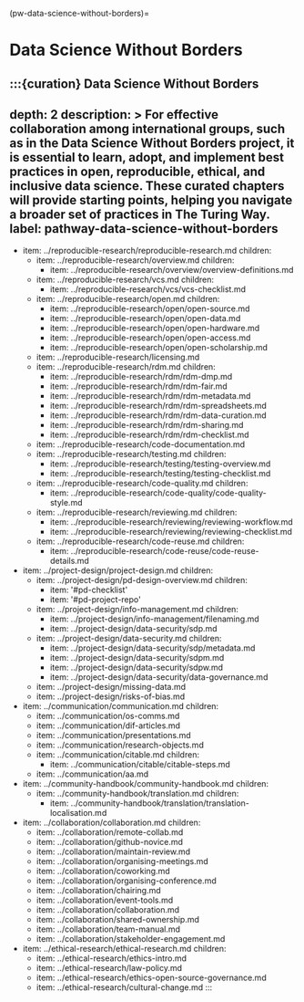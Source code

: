 (pw-data-science-without-borders)=
# Data Science Without Borders

:::{curation} Data Science Without Borders
---
depth: 2
description: >
  For effective collaboration among international groups, such as in the Data Science Without Borders project, it is essential to learn, adopt, and implement best practices in open, reproducible, ethical, and inclusive data science.
  These curated chapters will provide starting points, helping you navigate a broader set of practices in The Turing Way.
label: pathway-data-science-without-borders
---
- item: ../reproducible-research/reproducible-research.md
  children:
    - item: ../reproducible-research/overview.md
      children:
        - item: ../reproducible-research/overview/overview-definitions.md
    - item: ../reproducible-research/vcs.md
      children:
        - item: ../reproducible-research/vcs/vcs-checklist.md
    - item: ../reproducible-research/open.md
      children:
        - item: ../reproducible-research/open/open-source.md
        - item: ../reproducible-research/open/open-data.md
        - item: ../reproducible-research/open/open-hardware.md
        - item: ../reproducible-research/open/open-access.md
        - item: ../reproducible-research/open/open-scholarship.md
    - item: ../reproducible-research/licensing.md
    - item: ../reproducible-research/rdm.md
      children:
        - item: ../reproducible-research/rdm/rdm-dmp.md
        - item: ../reproducible-research/rdm/rdm-fair.md
        - item: ../reproducible-research/rdm/rdm-metadata.md
        - item: ../reproducible-research/rdm/rdm-spreadsheets.md
        - item: ../reproducible-research/rdm/rdm-data-curation.md
        - item: ../reproducible-research/rdm/rdm-sharing.md
        - item: ../reproducible-research/rdm/rdm-checklist.md
    - item: ../reproducible-research/code-documentation.md
    - item: ../reproducible-research/testing.md
      children:
        - item: ../reproducible-research/testing/testing-overview.md
        - item: ../reproducible-research/testing/testing-checklist.md
    - item: ../reproducible-research/code-quality.md
      children:
        - item: ../reproducible-research/code-quality/code-quality-style.md
    - item: ../reproducible-research/reviewing.md
      children:
        - item: ../reproducible-research/reviewing/reviewing-workflow.md
        - item: ../reproducible-research/reviewing/reviewing-checklist.md
    - item: ../reproducible-research/code-reuse.md
      children:
        - item: ../reproducible-research/code-reuse/code-reuse-details.md
- item: ../project-design/project-design.md
  children:
    - item: ../project-design/pd-design-overview.md
      children:
        - item: '#pd-checklist'
        - item: '#pd-project-repo'
    - item: ../project-design/info-management.md
      children:
        - item: ../project-design/info-management/filenaming.md
        - item: ../project-design/data-security/sdp.md
    - item: ../project-design/data-security.md
      children:
        - item: ../project-design/data-security/sdp/metadata.md
        - item: ../project-design/data-security/sdpm.md
        - item: ../project-design/data-security/sdpw.md
        - item: ../project-design/data-security/data-governance.md
    - item: ../project-design/missing-data.md
    - item: ../project-design/risks-of-bias.md
- item: ../communication/communication.md
  children:
    - item: ../communication/os-comms.md
    - item: ../communication/dif-articles.md
    - item: ../communication/presentations.md
    - item: ../communication/research-objects.md
    - item: ../communication/citable.md
      children:
        - item: ../communication/citable/citable-steps.md
    - item: ../communication/aa.md
- item: ../community-handbook/community-handbook.md
  children:
    - item: ../community-handbook/translation.md
      children:
        - item: ../community-handbook/translation/translation-localisation.md
- item: ../collaboration/collaboration.md
  children:
    - item: ../collaboration/remote-collab.md
    - item: ../collaboration/github-novice.md
    - item: ../collaboration/maintain-review.md
    - item: ../collaboration/organising-meetings.md
    - item: ../collaboration/coworking.md
    - item: ../collaboration/organising-conference.md
    - item: ../collaboration/chairing.md
    - item: ../collaboration/event-tools.md
    - item: ../collaboration/collaboration.md
    - item: ../collaboration/shared-ownership.md
    - item: ../collaboration/team-manual.md
    - item: ../collaboration/stakeholder-engagement.md
- item: ../ethical-research/ethical-research.md
  children:
    - item: ../ethical-research/ethics-intro.md
    - item: ../ethical-research/law-policy.md
    - item: ../ethical-research/ethics-open-source-governance.md
    - item: ../ethical-research/cultural-change.md
:::
